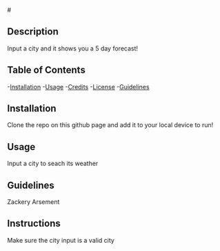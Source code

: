 #<Weather Dashboard>

## Description

Input a city and it shows you a 5 day forecast!

## Table of Contents

-[Installation](#installation)
-[Usage](#usage)
-[Credits](#credits)
-[License](#license)
-[Guidelines](#guidelines)

## Installation

Clone the repo on this github page and add it to your local device to run!

## Usage

Input a city to seach its weather

## Guidelines

Zackery Arsement

## Instructions

Make sure the city input is a valid city
